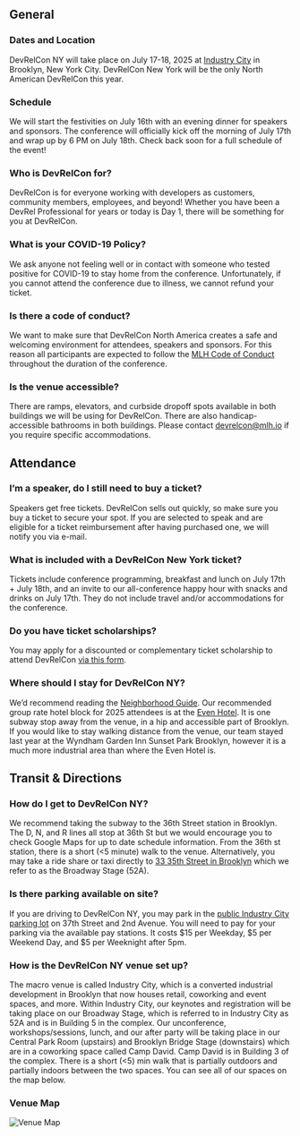 ## General

### Dates and Location

DevRelCon NY will take place on July 17-18, 2025 at [Industry City](https://maps.app.goo.gl/ht8BG4xB8GSJdJQY7) in Brooklyn, New York City. DevRelCon New York will be the only North American DevRelCon this year.

### Schedule

We will start the festivities on July 16th with an evening dinner for speakers and sponsors. The conference will officially kick off the morning of July 17th and wrap up by 6 PM on July 18th.
Check back soon for a full schedule of the event!

### Who is DevRelCon for?

DevRelCon is for everyone working with developers as customers, community members, employees, and beyond! Whether you have been a DevRel Professional for years or today is Day 1, there will be something for you at DevRelCon.

### What is your COVID-19 Policy?

We ask anyone not feeling well or in contact with someone who tested positive for COVID-19 to stay home from the conference. Unfortunately, if you cannot attend the conference due to illness, we cannot refund your ticket.

### Is there a code of conduct?

We want to make sure that DevRelCon North America creates a safe and welcoming environment for attendees, speakers and sponsors. For this reason all participants are expected to follow the [MLH Code of Conduct](https://mlh.io/code-of-conduct) throughout the duration of the conference.

### Is the venue accessible?

There are ramps, elevators, and curbside dropoff spots available in both buildings we will be using for DevRelCon. There are also handicap-accessible bathrooms in both buildings. Please contact devrelcon@mlh.io if you require specific accommodations.

## Attendance

### I’m a speaker, do I still need to buy a ticket?

Speakers get free tickets. DevRelCon sells out quickly, so make sure you buy a ticket to secure your spot. If you are selected to speak and are eligible for a ticket reimbursement after having purchased one, we will notify you via e-mail.

### What is included with a DevRelCon New York ticket?

Tickets include conference programming, breakfast and lunch on July 17th + July 18th, and an invite to our all-conference happy hour with snacks and drinks on July 17th. They do not include travel and/or accommodations for the conference.

### Do you have ticket scholarships?

You may apply for a discounted or complementary ticket scholarship to attend DevRelCon [via this form](https://forms.gle/bf3DcXJ4hepH9A8x9).

### Where should I stay for DevRelCon NY?

We’d recommend reading the [Neighborhood Guide](/neighborhood). Our recommended group rate hotel block for 2025 attendees is at the [Even Hotel](https://www.ihg.com/redirect?path=asearch&brandCode=6C&localeCode=en&regionCode=1&hotelCode=BXYEV&checkInDate=16&checkInMonthYear=062025&checkOutDate=20&checkOutMonthYear=062025&rateCode=6CBARC&_PMID=99801505&GPC=DNY&cn=no&adjustMonth=false&showApp=true&monthIndex=00). It is one subway stop away from the venue, in a hip and accessible part of Brooklyn. If you would like to stay walking distance from the venue, our team stayed last year at the Wyndham Garden Inn Sunset Park Brooklyn, however it is a much more industrial area than where the Even Hotel is.

## Transit & Directions

### How do I get to DevRelCon NY?

We recommend taking the subway to the 36th Street station in Brooklyn. The D, N, and R lines all stop at 36th St but we would encourage you to check Google Maps for up to date schedule information. From the 36th st station, there is a short (<5 minute) walk to the venue. Alternatively, you may take a ride share or taxi directly to [33 35th Street in Brooklyn](https://maps.app.goo.gl/ht8BG4xB8GSJdJQY7) which we refer to as the Broadway Stage (52A).

### Is there parking available on site?

If you are driving to DevRelCon NY, you may park in the [public Industry City parking lot](https://maps.app.goo.gl/MK4go7qJ3bXQNsma6) on 37th Street and 2nd Avenue. You will need to pay for your parking via the available pay stations. It costs $15 per Weekday, $5 per Weekend Day, and $5 per Weeknight after 5pm.

### How is the DevRelCon NY venue set up?

The macro venue is called Industry City, which is a converted industrial development in Brooklyn that now houses retail, coworking and event spaces, and more. Within Industry City, our keynotes and registration will be taking place on our Broadway Stage, which is referred to in Industry City as 52A and is in Building 5 in the complex. Our unconference, workshops/sessions, lunch, and our after party will be taking place in our Central Park Room (upstairs) and Brooklyn Bridge Stage (downstairs) which are in a coworking space called Camp David. Camp David is in Building 3 of the complex. There is a short (<5) min walk that is partially outdoors and partially indoors between the two spaces. You can see all of our spaces on the map below.

### Venue Map

![Venue Map](/images/venuemap.png "Venue Map")